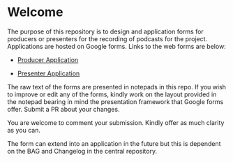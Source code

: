 
# Welcome

The purpose of this repository is to design and application forms for producers or presenters for the recording of podcasts for the project. Applications are hosted on Google forms. Links to the web forms are below: 

- [Producer Application](https://forms.gle/Nh4ZeKsctaxejBxf8)

- [Presenter Application](https://forms.gle/mKQw99K32pciQDcg9)

The raw text of the forms are presented in notepads in this repo. If you wish to improve or edit any of the forms, kindly work on the layout provided in the notepad bearing in mind the presentation framework that Google forms offer. Submit a PR about your changes. 

You are welcome to comment your submission. Kindly offer as much clarity as you can.  

The form can extend into an application in the future but this is dependent on the BAG and Changelog in the central repository.

